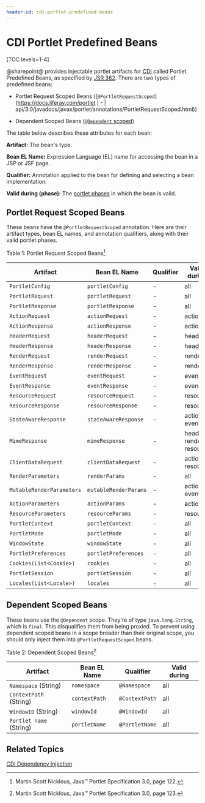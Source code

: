 ```yaml
---
header-id: cdi-portlet-predefined-beans
---
```


# CDI Portlet Predefined Beans

[TOC levels=1-4]

@sharepoint@ provides injectable portlet artifacts for
[CDI](/docs/7-2/frameworks/-/knowledge_base/f/cdi-dependency-injection) called
Portlet Predefined Beans, as specified by [JSR 362](https://jcp.org/en/jsr/detail?id=362). 
There are two types of predefined
beans:

-   Portlet Request Scoped Beans
    ([`@PortletRequestScoped`](https://docs.liferay.com/portlet | - | api/3.0/javadocs/javax/portlet/annotations/PortletRequestScoped.html)) 

-   Dependent Scoped Beans ([`@Dependent`
    scoped](https://docs.oracle.com/javaee/7/api/javax/enterprise/context/Dependent.html))

The table below describes these attributes for each bean: 

**Artifact:** The bean's type. 

**Bean EL Name:** Expression Language (EL) name for accessing the bean in a JSP 
or JSF page. 

**Qualifier:** Annotation applied to the bean for defining and selecting a bean
implementation. 

**Valid during (phase):** The 
[portlet phases](/docs/7-2/frameworks/-/knowledge_base/f/portlets)
in which the bean is valid. 

## Portlet Request Scoped Beans

These beans have the `@PortletRequestScoped` annotation. Here are their artifact
types, bean EL names, and annotation qualifiers, along with their valid portlet
phases. 

Table 1: Portlet Request Scoped Beans[^1]

| Artifact | Bean EL Name | Qualifier | Valid during | 
| -------- | ------------ | --------- | ------------ |
| `PortletConfig` | `portletConfig` | - | all | 
| `PortletRequest` | `portletRequest` | - | all | 
| `PortletResponse` | `portletResponse` | - | all | 
| `ActionRequest` | `actionRequest` | - | action |
| `ActionResponse` | `actionResponse` | - | action | 
| `HeaderRequest` | `headerRequest` | - | header | 
| `HeaderResponse` | `headerResponse` | - | header | 
| `RenderRequest` | `renderRequest` | - | render | 
| `RenderResponse` | `renderResponse` | - | render | 
| `EventRequest` | `eventRequest` | - | event | 
| `EventResponse` | `eventResponse` | - | event | 
| `ResourceRequest` | `resourceRequest` | - | resource | 
| `ResourceResponse` | `resourceResponse` | - | resource | 
| `StateAwareResponse` | `stateAwareResponse` | - | action, event |
| `MimeResponse` | `mimeResponse` | - | header, render, resource | 
| `ClientDataRequest` | `clientDataRequest` | - | action, resource | 
| `RenderParameters` | `renderParams` | - | all |
| `MutableRenderParameters` | `mutableRenderParams` | - | action, event | 
| `ActionParameters` | `actionParams` | - | action | 
| `ResourceParameters` | `resourceParams` | - | resource | 
| `PortletContext` | `portletContext` | - | all |
| `PortletMode` | `portletMode` | - | all |
| `WindowState` | `windowState` | - | all |
| `PortletPreferences` | `portletPreferences` | - | all |
| `Cookies(List<Cookie>)` | `cookies` | - | all |
| `PortletSession` | `portletSession` | - | all | 
| `Locales(List<Locale>)` | `locales` | - | all |

## Dependent Scoped Beans 

These beans use the `@Dependent` scope. They're of type `java.lang.String`,
which is `final`. This disqualifies them from being proxied. To prevent using
dependent scoped beans in a scope broader than their original scope, you should
only inject them into `@PortletRequestScoped` beans. 

Table 2: Dependent Scoped Beans[^2]

| Artifact | Bean EL Name | Qualifier | Valid during |
| -------- | ------------ | --------- | ------------ |
| `Namespace` (String) | `namespace` | `@Namespace` | all |
| `ContextPath` (String) | `contextPath` | `@ContextPath` | all |
| `WindowID` (String) | `windowId` | `@WindowId` | all |
| `Portlet name` (String) | `portletName` | `@PortletName` | all |

[^1]: Martin Scott Nicklous, Java&trade; Portlet Specification 3.0, page 122. 
 
[^2]: Martin Scott Nicklous, Java&trade; Portlet Specification 3.0, page 123. 

## Related Topics

[CDI Dependency Injection](/docs/7-2/frameworks/-/knowledge_base/f/cdi-dependency-injection)
